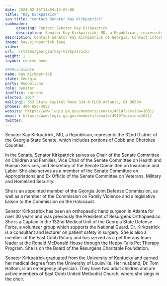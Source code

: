 ```yaml
---
date: 2024-02-15T11:54:12-05:00
title: "Kay Kirkpatrick"
seo_title: "contact Senator Kay Kirkpatrick"
subheader:
     greeting: Contact Senator Kay Kirkpatrick
     description: Senator Kay Kirkpatrick, MD, a Republican, represents the 32nd District of the Georgia State Senate, which includes portions of Cobb and Cherokee Counties.
description: Contact Senator Kay Kirkpatrick of Georgia. Contact information for Kay Kirkpatrick includes email address, phone number, and mailing address.
image: kay-kirkpatrick.jpeg
video:
url:  /states/georgia/kay-kirkpatrick/
weight: 1
layout: course_home

####candidate
name: Kay Kirkpatrick
state: Georgia
party: Republican
role: Senator
inoffice: current
elected: 2017
mailing1: 353 State Capitol Room 324-A CLOB Atlanta, GA 30334
phone1: 404-656-3932
website: https://www.legis.ga.gov/members/senate/4910?session=1031/
email : https://www.legis.ga.gov/members/senate/4910?session=1031/
twitter:
---
```


Senator Kay Kirkpatrick, MD, a Republican, represents the 32nd District of the Georgia State Senate, which includes portions of Cobb and Cherokee Counties.

In the Senate, Senator Kirkpatrick serves as Chair of the Senate Committee on Children and Families, Vice Chair of the Senate Committee on Health and Human Services, and Secretary of the Senate Committee on Insurance and Labor. She also serves as a member of the Senate Committee on Appropriations and Ex Officio of the Senate Committee on Veterans, Military and Homeland Security.

She is an appointed member of the Georgia Joint Defense Commission, as well as a member of the Commission on Family Violence and a legislative liaison to the Commission on the Holocaust.

Senator Kirkpatrick has been an orthopaedic hand surgeon in Atlanta for over 30 years and was previously the President of Resurgens Orthopaedics. She is a Captain in the 132nd Medical Unit of the Georgia State Defense Force, a volunteer group which supports the National Guard. Dr. Kirkpatrick is a consultant and lecturer on patient safety in surgery. She is also a member of the East Cobb Rotary and has served as a pet therapy team leader at the Ronald McDonald House through the Happy Tails Pet Therapy Program. She is on the Board of the Resurgens Charitable Foundation.

Senator Kirkpatrick graduated from the University of Kentucky and earned her medical degree from the University of Louisville. Her husband, Dr. Tom Haltom, is an emergency physician. They have two adult children and are active members of East Cobb United Methodist Church, where she sings in the choir.
